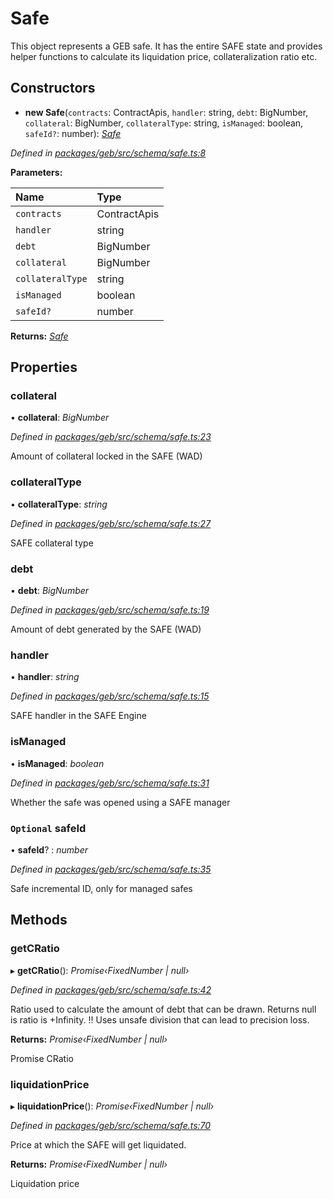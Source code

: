 # Safe

This object represents a GEB safe. It has the entire SAFE state and provides helper functions to calculate its liquidation price, collateralization ratio etc.

## Constructors

+ **new Safe**\(`contracts`: ContractApis, `handler`: string, `debt`: BigNumber, `collateral`: BigNumber, `collateralType`: string, `isManaged`: boolean, `safeId?`: number\): [_Safe_](safe.md)

_Defined in_ [_packages/geb/src/schema/safe.ts:8_](https://github.com/reflexer-labs/geb.js/blob/12d498b/packages/geb/src/schema/safe.ts#L8)

**Parameters:**

| Name | Type |
| :--- | :--- |
| `contracts` | ContractApis |
| `handler` | string |
| `debt` | BigNumber |
| `collateral` | BigNumber |
| `collateralType` | string |
| `isManaged` | boolean |
| `safeId?` | number |

**Returns:** [_Safe_](safe.md)

## Properties

### collateral

• **collateral**: _BigNumber_

_Defined in_ [_packages/geb/src/schema/safe.ts:23_](https://github.com/reflexer-labs/geb.js/blob/12d498b/packages/geb/src/schema/safe.ts#L23)

Amount of collateral locked in the SAFE \(WAD\)

### collateralType

• **collateralType**: _string_

_Defined in_ [_packages/geb/src/schema/safe.ts:27_](https://github.com/reflexer-labs/geb.js/blob/12d498b/packages/geb/src/schema/safe.ts#L27)

SAFE collateral type

### debt

• **debt**: _BigNumber_

_Defined in_ [_packages/geb/src/schema/safe.ts:19_](https://github.com/reflexer-labs/geb.js/blob/12d498b/packages/geb/src/schema/safe.ts#L19)

Amount of debt generated by the SAFE \(WAD\)

### handler

• **handler**: _string_

_Defined in_ [_packages/geb/src/schema/safe.ts:15_](https://github.com/reflexer-labs/geb.js/blob/12d498b/packages/geb/src/schema/safe.ts#L15)

SAFE handler in the SAFE Engine

### isManaged

• **isManaged**: _boolean_

_Defined in_ [_packages/geb/src/schema/safe.ts:31_](https://github.com/reflexer-labs/geb.js/blob/12d498b/packages/geb/src/schema/safe.ts#L31)

Whether the safe was opened using a SAFE manager

### `Optional` safeId

• **safeId**? : _number_

_Defined in_ [_packages/geb/src/schema/safe.ts:35_](https://github.com/reflexer-labs/geb.js/blob/12d498b/packages/geb/src/schema/safe.ts#L35)

Safe incremental ID, only for managed safes

## Methods

### getCRatio

▸ **getCRatio**\(\): _Promise‹FixedNumber \| null›_

_Defined in_ [_packages/geb/src/schema/safe.ts:42_](https://github.com/reflexer-labs/geb.js/blob/12d498b/packages/geb/src/schema/safe.ts#L42)

Ratio used to calculate the amount of debt that can be drawn. Returns null is ratio is +Infinity. !! Uses unsafe division that can lead to precision loss.

**Returns:** _Promise‹FixedNumber \| null›_

Promise CRatio

### liquidationPrice

▸ **liquidationPrice**\(\): _Promise‹FixedNumber \| null›_

_Defined in_ [_packages/geb/src/schema/safe.ts:70_](https://github.com/reflexer-labs/geb.js/blob/12d498b/packages/geb/src/schema/safe.ts#L70)

Price at which the SAFE will get liquidated.

**Returns:** _Promise‹FixedNumber \| null›_

 Liquidation price

